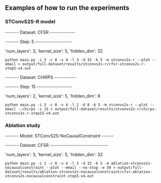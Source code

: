 ## Examples of how to run the experiments

### STConvS2S-R model
------- Dataset: CFSR ------------- 

------- Step: 5 ------------------- 

'num_layers': 3, 'kernel_size': 5, 'hidden_dim': 32

`python main.py -i 3 -c 0 -v 4 -l 3 -d 32 -k 5 -m stconvs2s-r --plot --email > output/full-dataset/results/stconvs2s-r/cfsr-stconvs2s-r-step5-v4.out`

------- Dataset: CHIRPS ----------- 

------- Step: 15 ------------------ 

'num_layers': 2, 'kernel_size': 5, 'hidden_dim': 8

`python main.py -i 3 -c 0 -v 4 -l 2 -d 8 -k 5 -m stconvs2s-r --plot --email --chirps -s 15 > output/full-dataset/results/stconvs2s-r/chirps-stconvs2s-r-step15-v4.out`


### Ablation study
------- Model:   STConvS2S-NoCausalConstraint ------ 

------- Dataset: CFSR ------------------------------ 

'num_layers': 3, 'kernel_size': 5, 'hidden_dim': 32

`python main.py -i 1 -c 0 -v 4 -l 3 -d 32 -k 5 -m ablation-stconvs2s-nocausalconstraint --plot --email --no-stop -e 50 > output/full-dataset/results/ablation-stconvs2s-nocausalconstraint/cfsr-ablation-stconvs2s-nocausalconstraint-step5-v4.out`


